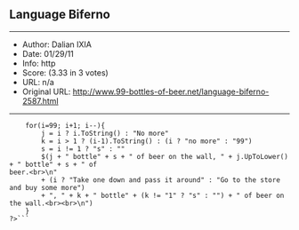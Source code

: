 
## Language Biferno ##
---
- Author: Dalian IXIA
- Date: 01/29/11
- Info: http
- Score:  (3.33 in 3 votes)
- URL: n/a
- Original URL: http://www.99-bottles-of-beer.net/language-biferno-2587.html
---

```<?biferno
    for(i=99; i+1; i--){
        j = i ? i.ToString() : "No more"
        k = i > 1 ? (i-1).ToString() : (i ? "no more" : "99")
        s = i != 1 ? "s" : ""
        $(j + " bottle" + s + " of beer on the wall, " + j.UpToLower() + " bottle" + s + " of
beer.<br>\n"
        + (i ? "Take one down and pass it around" : "Go to the store and buy some more")
        + ", " + k + " bottle" + (k != "1" ? "s" : "") + " of beer on the wall.<br><br>\n")
    }
?>```